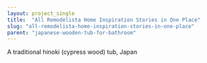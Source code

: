 ```yaml
---
layout: project_single
title:  "All Remodelista Home Inspiration Stories in One Place"
slug: "all-remodelista-home-inspiration-stories-in-one-place"
parent: "japanese-wooden-tub-for-bathroom"
---
```

A traditional hinoki (cypress wood) tub, Japan